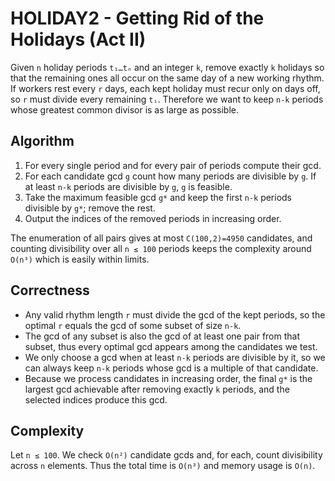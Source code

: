# HOLIDAY2 - Getting Rid of the Holidays (Act II)

Given `n` holiday periods `t₁…tₙ` and an integer `k`, remove exactly `k` holidays so
that the remaining ones all occur on the same day of a new working rhythm.
If workers rest every `r` days, each kept holiday must recur only on days off,
so `r` must divide every remaining `tᵢ`.  Therefore we want to keep `n-k`
periods whose greatest common divisor is as large as possible.

## Algorithm

1. For every single period and for every pair of periods compute their gcd.
2. For each candidate gcd `g` count how many periods are divisible by `g`.
   If at least `n-k` periods are divisible by `g`, `g` is feasible.
3. Take the maximum feasible gcd `g*` and keep the first `n-k` periods
   divisible by `g*`; remove the rest.
4. Output the indices of the removed periods in increasing order.

The enumeration of all pairs gives at most `C(100,2)=4950` candidates, and
counting divisibility over all `n ≤ 100` periods keeps the complexity around
`O(n³)` which is easily within limits.

## Correctness

- Any valid rhythm length `r` must divide the gcd of the kept periods, so the
  optimal `r` equals the gcd of some subset of size `n-k`.
- The gcd of any subset is also the gcd of at least one pair from that subset,
  thus every optimal gcd appears among the candidates we test.
- We only choose a gcd when at least `n-k` periods are divisible by it, so we
  can always keep `n-k` periods whose gcd is a multiple of that candidate.
- Because we process candidates in increasing order, the final `g*` is the
  largest gcd achievable after removing exactly `k` periods, and the selected
  indices produce this gcd.

## Complexity

Let `n ≤ 100`.  We check `O(n²)` candidate gcds and, for each, count divisibility
across `n` elements.  Thus the total time is `O(n³)` and memory usage is `O(n)`.
